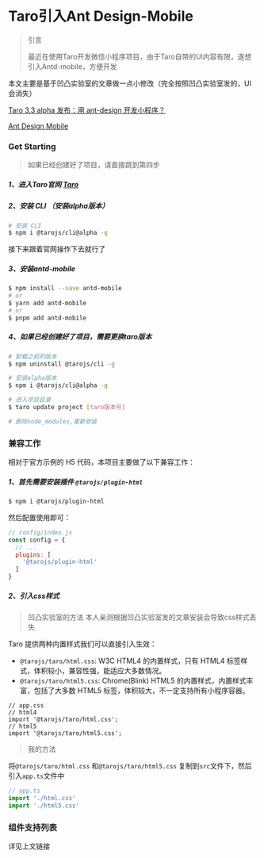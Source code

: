 # Taro引入Ant Design-Mobile

> 引言
>
> 最近在使用Taro开发微信小程序项目，由于Taro自带的UI内容有限，遂想引入Antd-mobile，方便开发



本文主要是基于凹凸实验室的文章做一点小修改（完全按照凹凸实验室发的，UI会消失）

[Taro 3.3 alpha 发布：用 ant-design 开发小程序？](https://juejin.cn/post/6955290839220224031)

[Ant Design Mobile](https://github.com/NervJS/taro-antd-mobile)



### Get Starting

> 如果已经创建好了项目，请直接跳到第四步

##### 1、进入Taro官网 [Taro](https://docs.taro.zone/docs/GETTING-STARTED)

##### 2、安装 CLI （安装alpha版本）

```bash
# 安装 CLI
$ npm i @tarojs/cli@alpha -g
```

接下来跟着官网操作下去就行了

##### 3、安装antd-mobile

```bash
$ npm install --save antd-mobile
# or
$ yarn add antd-mobile
# or
$ pnpm add antd-mobile
```

##### 4、如果已经创建好了项目，需要更换taro版本

```bash
# 卸载之前的版本
$ npm uninstall @tarojs/cli -g

# 安装alpha版本
$ npm i @tarojs/cli@alpha -g

# 进入项目目录
$ taro update project [taro版本号]

# 删除node_modules,重新安装
```



### 兼容工作

相对于官方示例的 H5 代码，本项目主要做了以下兼容工作：

##### 1、首先需要安装插件 `@tarojs/plugin-html`

```bash
$ npm i @tarojs/plugin-html
```

然后配置使用即可：

```js
// config/index.js
const config = {
  // ...
  plugins: [
    '@tarojs/plugin-html'
  ]
}
```

##### 2、引入css样式

>  凹凸实验室的方法   本人亲测根据凹凸实验室发的文章安装会导致css样式丢失

Taro 提供两种内置样式我们可以直接引入生效：

- `@tarojs/taro/html.css`: W3C HTML4 的内置样式，只有 HTML4 标签样式，体积较小，兼容性强，能适应大多数情况。
- `@tarojs/taro/html5.css`: Chrome(Blink) HTML5 的内置样式，内置样式丰富，包括了大多数 HTML5 标签，体积较大，不一定支持所有小程序容器。

```
// app.css
// html4
import '@tarojs/taro/html.css';
// html5
import '@tarojs/taro/html5.css';
```



> 我的方法

将`@tarojs/taro/html.css` 和`@tarojs/taro/html5.css` 复制到`src`文件下，然后引入`app.ts`文件中

```js
// app.ts
import './html.css'
import './html5.css'
```



### 组件支持列表

详见上文链接
